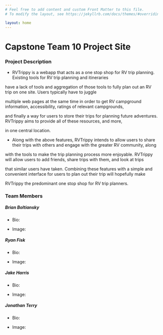 ```yaml
---
# Feel free to add content and custom Front Matter to this file.
# To modify the layout, see https://jekyllrb.com/docs/themes/#overriding-theme-defaults

layout: home
---
```


# Capstone Team 10 Project Site

### Project Description

* RVTrippy is a webapp that acts as a one stop shop for RV trip planning. Existing tools for RV trip planning and itineraries

have a lack of tools and aggregation of those tools to fully plan out an RV trip on one site. Users typically have to juggle

multiple web pages at the same time in order to get RV campground information, accessibility, ratings of relevant campgrounds,

and finally a way for users to store their trips for planning future adventures. RVTrippy aims to provide all of these resources, and more,

in one central location.


* Along with the above features, RVTrippy intends to allow users to share their trips with others and engage with the greater RV community, along 

with the tools to make the trip planning process more enjoyable. RVTrippy will allow users to add friends, share trips with them, and look at trips

that similar users have taken. Combining these features with a simple and convenient interface for users to plan out their trip will hopefully make 

RVTrippy the predominant one stop shop for RV trip planners.

### Team Members

##### Brian Boltiansky

* Bio: 

* Image:

##### Ryan Fisk

* Bio:

* Image: 

##### Jake Harris

* Bio:

* Image: 

##### Jonathan Terry

* Bio:

* Image: 